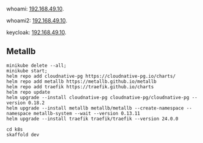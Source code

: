 
whoami: [192.168.49.10](http://192.168.49.10/v1 ).

whoami2: [192.168.49.10](http://192.168.49.10/v2 ).

keycloak: [192.168.49.10](http://192.168.49.10/keycloak).

## Metallb ##

```shell
minikube delete --all;
minikube start;
helm repo add cloudnative-pg https://cloudnative-pg.io/charts/
helm repo add metallb https://metallb.github.io/metallb
helm repo add traefik https://traefik.github.io/charts
helm repo update
helm upgrade --install cloudnative-pg cloudnative-pg/cloudnative-pg --version 0.18.2
helm upgrade --install metallb metallb/metallb --create-namespace --namespace metallb-system --wait --version 0.13.11
helm upgrade --install traefik traefik/traefik --version 24.0.0
```
```shell
cd k8s
skaffold dev
```
